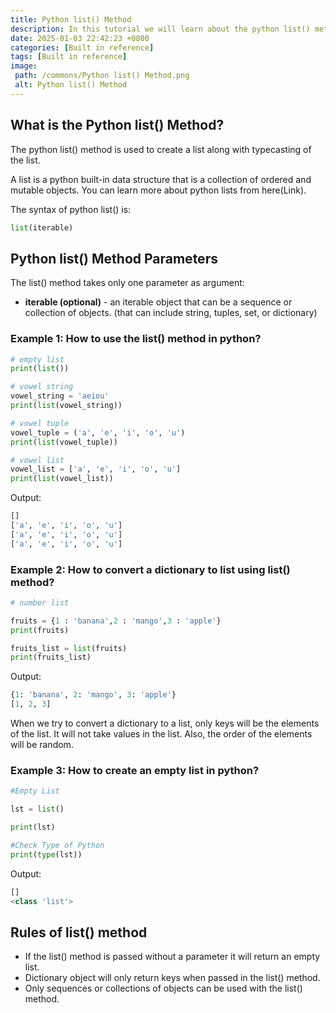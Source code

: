```yaml
---
title: Python list() Method
description: In this tutorial we will learn about the python list() method and its uses with examples.
date: 2025-01-03 22:42:23 +0800
categories: [Built in reference]
tags: [Built in reference]
image:
 path: /commons/Python list() Method.png
 alt: Python list() Method
---
```


## What is the Python list() Method?

The python list() method is used to create a list along with typecasting of the list.

A list is a python built-in data structure that is a collection of ordered and mutable objects. You can learn more about python lists from here(Link).

The syntax of python list() is:

```python
list(iterable)

```

## Python list() Method Parameters

<script type="text/javascript">
	atOptions = {
		'key' : 'f934c5057f4cfe34762901514605d248',
		'format' : 'iframe',
		'height' : 180,
		'width' : 800,
		'params' : {}
	};
</script>
<script type="text/javascript" src="https://www.highperformanceformat.com/f934c5057f4cfe34762901514605d248/invoke.js"></script>
The list() method takes only one parameter as argument:

* **iterable (optional)** \- an iterable object that can be a sequence or collection of objects. (that can include string, tuples, set, or dictionary)

<script type="text/javascript">
	atOptions = {
		'key' : 'f934c5057f4cfe34762901514605d248',
		'format' : 'iframe',
		'height' : 180,
		'width' : 800,
		'params' : {}
	};
</script>
<script type="text/javascript" src="https://www.highperformanceformat.com/f934c5057f4cfe34762901514605d248/invoke.js"></script>
### Example 1: How to use the list() method in python?

```python
# empty list
print(list())

# vowel string
vowel_string = 'aeiou'
print(list(vowel_string))

# vowel tuple
vowel_tuple = ('a', 'e', 'i', 'o', 'u')
print(list(vowel_tuple))

# vowel list
vowel_list = ['a', 'e', 'i', 'o', 'u']
print(list(vowel_list))

```

Output:

```python
[]
['a', 'e', 'i', 'o', 'u']
['a', 'e', 'i', 'o', 'u']
['a', 'e', 'i', 'o', 'u']

```

<script type="text/javascript">
	atOptions = {
		'key' : 'f934c5057f4cfe34762901514605d248',
		'format' : 'iframe',
		'height' : 180,
		'width' : 800,
		'params' : {}
	};
</script>
<script type="text/javascript" src="https://www.highperformanceformat.com/f934c5057f4cfe34762901514605d248/invoke.js"></script>
### Example 2: How to convert a dictionary to list using list() method?

```python
# number list

fruits = {1 : 'banana',2 : 'mango',3 : 'apple'}
print(fruits)

fruits_list = list(fruits)
print(fruits_list)

```

Output:

```python
{1: 'banana', 2: 'mango', 3: 'apple'}
[1, 2, 3]

```

When we try to convert a dictionary to a list, only keys will be the elements of the list. It will not take values in the list. Also, the order of the elements will be random.

### Example 3: How to create an empty list in python?

```python
#Empty List

lst = list()

print(lst)

#Check Type of Python
print(type(lst))

```

Output:

```python
[]
<class 'list'>

```

## Rules of list() method

* If the list() method is passed without a parameter it will return an empty list.  
* Dictionary object will only return keys when passed in the list() method.  
* Only sequences or collections of objects can be used with the list() method.